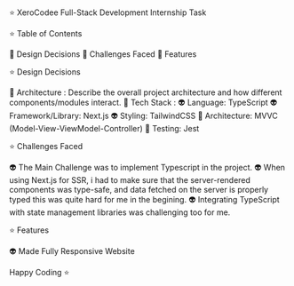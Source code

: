 ⭐ XeroCodee Full-Stack Development Internship Task

⭐ Table of Contents

🚀 Design Decisions
🚀 Challenges Faced
🚀 Features

⭐ Design Decisions

 🚀 Architecture : Describe the overall project architecture and how different components/modules interact.
 🚀 Tech Stack :  👽 Language: TypeScript
                   👽 Framework/Library: Next.js
                   👽 Styling: TailwindCSS
 🚀 Architecture: MVVC (Model-View-ViewModel-Controller)
 🚀 Testing: Jest


⭐ Challenges Faced

👽 The Main Challenge was to implement Typescript in the project.
👽 When using Next.js for SSR, i had to make sure that the server-rendered components was type-safe, 
and data fetched on the server is properly typed this was quite hard for me in the begining.
👽 Integrating TypeScript with state management libraries was challenging too for me.

⭐ Features

👽 Made Fully Responsive Website




Happy Coding ⭐
